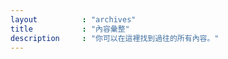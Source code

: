 ```yaml
---
layout          : "archives"
title           : "內容彙整"
description     : "你可以在這裡找到過往的所有內容。"
---
```


<!-- Optional content -->
